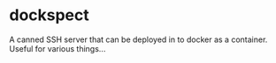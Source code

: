 # dockspect
A canned SSH server that can be deployed in to docker as a container. Useful for various things...
